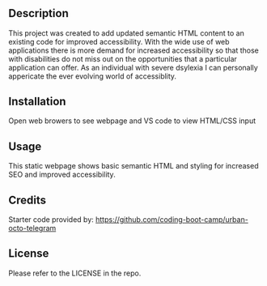 # <Horiseon-Accessibility>

## Description

This project was created to add updated semantic HTML content to an existing code for improved accessibility.
With the wide use of web applications there is more demand for increased accessibility so that those with disabilities do not miss out on the opportunities that a particular application can offer. 
As an individual with severe dsylexia I can personally appericate the ever evolving world of accessiblity.

## Installation

Open web browers to see webpage and VS code to view HTML/CSS input

## Usage

This static webpage shows basic semantic HTML and styling for increased SEO and improved accessibility.

## Credits

Starter code provided by: https://github.com/coding-boot-camp/urban-octo-telegram 


## License

Please refer to the LICENSE in the repo.